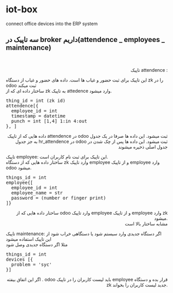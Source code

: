 # iot-box
connect office devices into the ERP system

## سه تاپیک در broker داریم(attendence _ employees _ maintenance) 
<br />

<p align ='right'>
تاپیک attendence : 
<br />

این تاپیک برای ثبت حضور و غیاب ها است. داده های حضور و غیاب از دستگاه zk را در odoo ثبت میکند<br />
ساختار داده ای که از zk به تاپیک attedence وارد میشود. <br />

</p>
<pre>
thing_id = int (zk id)
attendence[{  
  employee_id = int  
  timestamp = datetime  
  punch = int [1,4] 1:in 4:out  
}, ]  
</pre>
<p align ='right'>
داده هایی که از تاپیک attendence  در odoo ثبت میشود. این داده ها صرفا در یک جدول به جز جدول hr_attendence در odoo ثبت میشود.  این داده ها پس از چک شدن در جدول اصلی ذخیره میشوند  <br />


تاپیک employee: این تاپیک برای ثبت نام کاربران است.  <br />
ساختار داده هایی که از دستگاه zk وارد تاپیک employee و از تاپیک employee وارد odoo میشود. <br />
</p>


<pre>
things_id = int 
employee{[ 
  employee_id = int 
  employee_name = str 
  password = (number or finger print) 
]} 
</pre>



<p align ='right'>
ساختار داده هایی که از odoo وارد تاپیک employee و از تاپیک employee وارد zk میشود. <br /> مشابه ساختار بالا است <br /> 

تاپیک maintenance: اگر دستگاه جدیدی وارد سیستم شود یا دستگاهی خراب شود از این تاپیک استفاده میشود <br />
مثلا اگر دستگاه جدیدی وصل شود<br /> 
  
</p>

<pre>
things_id = int 
devices [{
  problem = 'syc'
}]
</pre>

<p align ='right'>
اگر این اتفاق بیفته . odoo باید لیست کاربران را در تاپیک employee قرار بده و دستگاه zk جدید لیست کاربران را بخواند.
</p>
